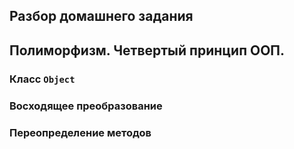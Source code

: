 ## Разбор домашнего задания
## Полиморфизм. Четвертый принцип ООП.
### Класс `Object`
### Восходящее преобразование
### Переопределение методов




